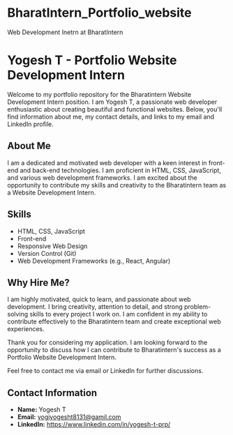 # BharatIntern_Portfolio_website
Web Development Inetrn at BharatIntern
# Yogesh T - Portfolio Website Development Intern

Welcome to my portfolio repository for the Bharatintern Website Development Intern position. I am Yogesh T, a passionate web developer enthusiastic about creating beautiful and functional websites. Below, you'll find information about me, my contact details, and links to my email and LinkedIn profile.

## About Me

I am a dedicated and motivated web developer with a keen interest in front-end and back-end technologies. I am proficient in HTML, CSS, JavaScript, and various web development frameworks. I am excited about the opportunity to contribute my skills and creativity to the Bharatintern team as a Website Development Intern.

## Skills

- HTML, CSS, JavaScript
- Front-end
- Responsive Web Design
- Version Control (Git)
- Web Development Frameworks (e.g., React, Angular)

## Why Hire Me?

I am highly motivated, quick to learn, and passionate about web development. I bring creativity, attention to detail, and strong problem-solving skills to every project I work on. I am confident in my ability to contribute effectively to the Bharatintern team and create exceptional web experiences.

Thank you for considering my application. I am looking forward to the opportunity to discuss how I can contribute to Bharatintern's success as a Portfolio Website Development Intern.

Feel free to contact me via email or LinkedIn for further discussions.

## Contact Information

- **Name:** Yogesh T
- **Email:** yogiyogesht8131@gamil.com
- **LinkedIn:** https://www.linkedin.com/in/yogesh-t-prp/
